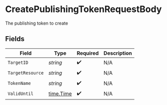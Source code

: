 # CreatePublishingTokenRequestBody

The publishing token to create


## Fields

| Field                                     | Type                                      | Required                                  | Description                               |
| ----------------------------------------- | ----------------------------------------- | ----------------------------------------- | ----------------------------------------- |
| `TargetID`                                | *string*                                  | :heavy_check_mark:                        | N/A                                       |
| `TargetResource`                          | *string*                                  | :heavy_check_mark:                        | N/A                                       |
| `TokenName`                               | *string*                                  | :heavy_check_mark:                        | N/A                                       |
| `ValidUntil`                              | [time.Time](https://pkg.go.dev/time#Time) | :heavy_check_mark:                        | N/A                                       |